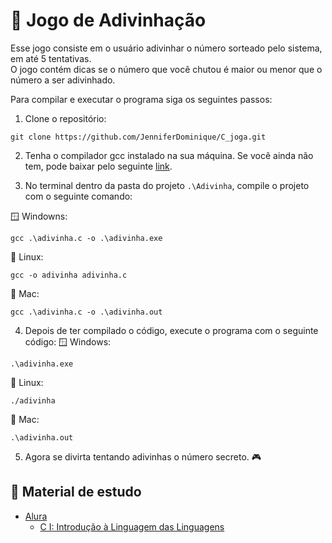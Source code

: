 # :game_die: Jogo de Adivinhação

Esse jogo consiste em o usuário adivinhar o número sorteado pelo sistema, em até 5 tentativas. <br> 
O jogo contém dicas se o número que você chutou é maior ou menor que o número a ser adivinhado.

Para compilar e executar o programa siga os seguintes passos:

1. Clone o repositório:

```
git clone https://github.com/JenniferDominique/C_joga.git
```

2. Tenha o compilador gcc instalado na sua máquina. Se você ainda não tem, pode baixar pelo seguinte [link](https://www.mingw-w64.org).<br>

3. No terminal dentro da pasta do projeto `.\Adivinha`, compile o projeto com o seguinte comando:

:window: Windowns:
```
gcc .\adivinha.c -o .\adivinha.exe
```

:penguin: Linux:
```
gcc -o adivinha adivinha.c
```

:apple: Mac:
```
gcc .\adivinha.c -o .\adivinha.out
```

4. Depois de ter compilado o código, execute o programa com o seguinte código:
:window: Windows:
```
.\adivinha.exe
```

:penguin: Linux:
```
./adivinha
```

:apple: Mac:
```
.\adivinha.out
```

5. Agora se divirta tentando adivinhas o número secreto. :video_game:

## :book: Material de estudo
- [Alura](https://cursos.alura.com.br) 
  - [C I: Introdução à Linguagem das Linguagens](https://cursos.alura.com.br/course/introducao-a-programacao-com-c-parte-1)